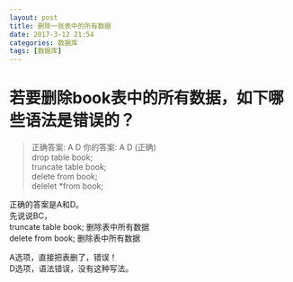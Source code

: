 ```yaml
---
layout: post
title: 删除一张表中的所有数据
date: 2017-3-12 21:54
categories: 数据库
tags: [数据库]
---
```



# 若要删除book表中的所有数据，如下哪些语法是错误的？
> 正确答案: A D   你的答案: A D (正确)  
	drop table book;  
	truncate table book;  
	delete from book;  
	delelet *from book;  

正确的答案是A和D。  
先说说BC，  
truncate table book; 删除表中所有数据  
delete from book;     删除表中所有数据  

A选项，直接把表删了，错误！  
D选项，语法错误，没有这种写法。  

